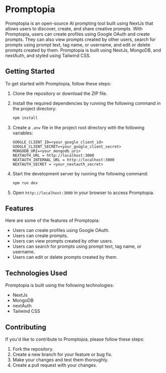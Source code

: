 # Promptopia

Promptopia is an open-source AI prompting tool built using NextJs that allows users to discover, create, and share creative prompts. With Promptopia, users can create profiles using Google OAuth and create prompts. They can also view prompts created by other users, search for prompts using prompt text, tag name, or username, and edit or delete prompts created by them. Promptopia is built using NextJs, MongoDB, and nextAuth, and styled using Tailwind CSS.

## Getting Started

To get started with Promptopia, follow these steps:

1. Clone the repository or download the ZIP file.
2. Install the required dependencies by running the following command in the project directory:
    ```bash
    npm install
    ```
3. Create a `.env` file in the project root directory with the following variables:

    ```
    GOOGLE_CLIENT_ID=<your_google_client_id>
    GOOGLE_CLIENT_SECRET=<your_google_client_secret>
    MONGODB_URI=<your_mongodb_uri>
    NEXTAUTH_URL = http://localhost:3000
    NEXTAUTH_INTERNAL_URL = http://localhost:3000
    NEXTAUTH_SECRET = <your_nextauth_secret>
    ```
4. Start the development server by running the following command:
    ```bash
    npm run dev
    ```
5. Open `http://localhost:3000` in your browser to access Promptopia.

## Features

Here are some of the features of Promptopia:

- Users can create profiles using Google OAuth.
- Users can create prompts.
- Users can view prompts created by other users.
- Users can search for prompts using prompt text, tag name, or username.
- Users can edit or delete prompts created by them.

## Technologies Used

Promptopia is built using the following technologies:

- NextJs
- MongoDB
- nextAuth
- Tailwind CSS

## Contributing

If you'd like to contribute to Promptopia, please follow these steps:

1. Fork the repository.
2. Create a new branch for your feature or bug fix.
3. Make your changes and test them thoroughly.
4. Create a pull request with your changes.
